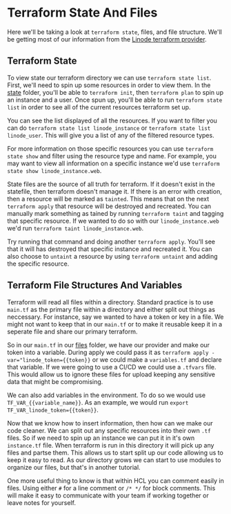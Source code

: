 # Terraform State And Files

Here we'll be taking a look at `terraform state`, files, and file structure. We'll be getting most of our information from the [Linode terraform provider](https://registry.terraform.io/providers/linode/linode/latest/docs).

## Terraform State

To view state our terraform directory we can use `terraform state list`. First, we'll need to spin up some resources in order to view them. In the [state](./state) folder, you'll be able to `terraform init`, then `terraform plan` to spin up an instance and a user. Once spun up, you'll be able to run `terraform state list` in order to see all of the current resources terraform set up.

You can see the list displayed of all the resources. If you want to filter you can do `terraform state list linode_instance` or `terraform state list linode_user`. This will give you a list of any of the filtered resource types.

For more information on those specific resources you can use `terraform state show` and filter using the resource type and name. For example, you may want to view all information on a specific instance we'd use `terraform state show linode_instance.web`.

State files are the source of all truth for terraform. If it doesn't exist in the statefile, then terraform doesn't manage it. If there is an error with creation, then a resource will be marked as `tainted`. This means that on the next `terraform apply` that resource will be destroyed and recreated. You can manually mark something as tained by running `terraform taint` and tagging that specific resource. If we wanted to do so with our `linode_instance.web` we'd run `terraform taint linode_instance.web`.

Try running that command and doing another `terraform apply`. You'll see that it will has destroyed that specific instance and recreated it. You can also choose to `untaint` a resource by using `terraform untaint` and adding the specific resource.

## Terraform File Structures And Variables

Terraform will read all files within a directory. Standard practice is to use `main.tf` as the primary file within a directory and either split out things as neccessary. For instance, say we wanted to have a token or key in a file. We might not want to keep that in our `main.tf` or to make it reusable keep it in a seperate file and share our primary terraform.

So in our `main.tf` in our [files](./files) folder, we have our provider and make our token into a variable. During apply we could pass it as `terraform apply -var="linode_token={{token}}` or we could make a `variables.tf` and declare that variable. If we were going to use a CI/CD we could use a `.tfvars` file. This would allow us to ignore these files for upload keeping any sensitive data that might be compromising.

We can also add variables in the environment. To do so we would use `TF_VAR_{{variable_name}}`. As an example, we would run `export TF_VAR_linode_token={{token}}`.

Now that we know how to insert information, then how can we make our code cleaner. We can split out any specific resources into their own `.tf` files. So if we need to spin up an instance we can put it in it's own `instance.tf` file. When terraform is run in this directory it will pick up any files and partse them. This allows us to start split up our code allowing us to keep it easy to read. As our directory grows we can start to use modules to organize our files, but that's in another tutorial.

One more useful thing to know is that within HCL you can comment easily in files. Using either `#` for a line comment or `/* */` for block comments. This will make it easy to communicate with your team if working together or leave notes for yourself.